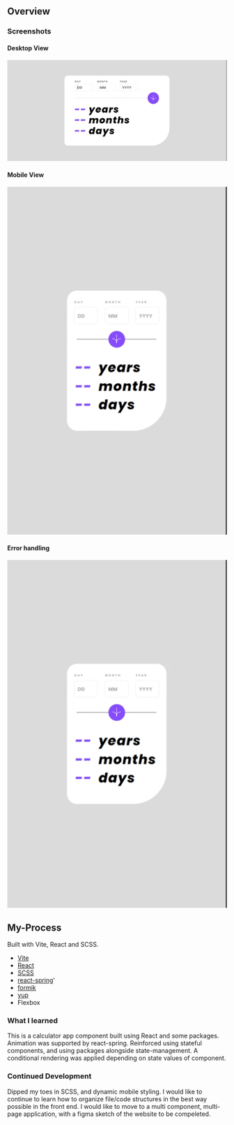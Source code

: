 ## Overview

### Screenshots

#### Desktop View

![Date Calculator Component Desktop View](/docs/desktop-view.gif)

#### Mobile View

![Date Caluclator Component Mobile Version](/docs/mobile-view.gif)

#### Error handling

![Date Calculator Component Error Handling](/docs/Error-handling.gif)

## My-Process

Built with Vite, React and SCSS.

- [Vite](https://vitejs.dev)
- [React](https://react.dev)
- [SCSS](https://sass-lang.com)
- [react-spring](https://www.react-spring.dev)'
- [formik](https://formik.org)
- [yup](https://www.npmjs.com/package/yup)
- Flexbox

### What I learned

This is a calculator app component built using React and some packages. Animation was supported by react-spring. Reinforced using stateful components, and using packages alongside state-management. A conditional rendering was applied depending on state values of component.

### Continued Development

Dipped my toes in SCSS, and dynamic mobile styling. I would like to continue to learn how to organize file/code structures in the best way possible in the front end. I would like to move to a multi component, multi-page application, with a figma sketch of the website to be compeleted.
